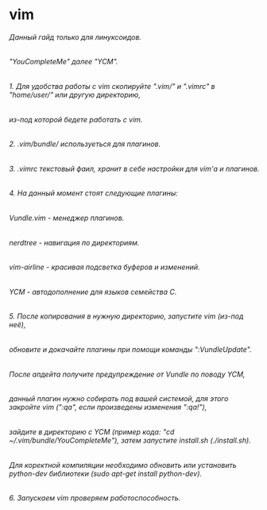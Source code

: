 # vim
###### Данный гайд только для линуксоидов.
###### "YouCompleteMe" далее "YCM".
###### 1. Для удобства работы с vim скопируйте ".vim/" и ".vimrc" в "home/user/" или другую директорию,
######    из-под которой бeдете работать с vim.
###### 2. .vim/bundle/ используеться для плагинов.
###### 3. .vimrc текстовый фаил, хранит в себе настройки для vim'а и плагинов.
###### 4. На данный момент стоят следующие плагины:
######    Vundle.vim   - менеджер плагинов.
######    nerdtree     - навигация по директориям.
######    vim-airline  - красивая подсветка буферов и изменений.
######    YCM          - автодополнение для языков семейства C.
###### 5. После копирования в нужную директорию, запустите vim (из-под неё), 
######    обновите и докачайте плагины при помощи команды ":VundleUpdate".
######    После апдейта получите предупреждение от Vundle по поводу YCM, 
######    данный плагин нужно собирать под вашей системой, для этого закройте vim (":qa", если произведены изменения ":qa!"),
######    зайдите в директорию с YCM (пример кода: "cd ~/.vim/bundle/YouCompleteMe"), затем запустите install.sh (./install.sh).
######   Для коректной компиляции необходимо обновить или установить python-dev библиотеки (sudo apt-get install python-dev).
###### 6. Запускаем vim проверяем работоспособность.
